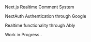 Next.js Realtime Comment System

NextAuth Authentication through Google

Realtime functionality through Ably

Work in Progress..